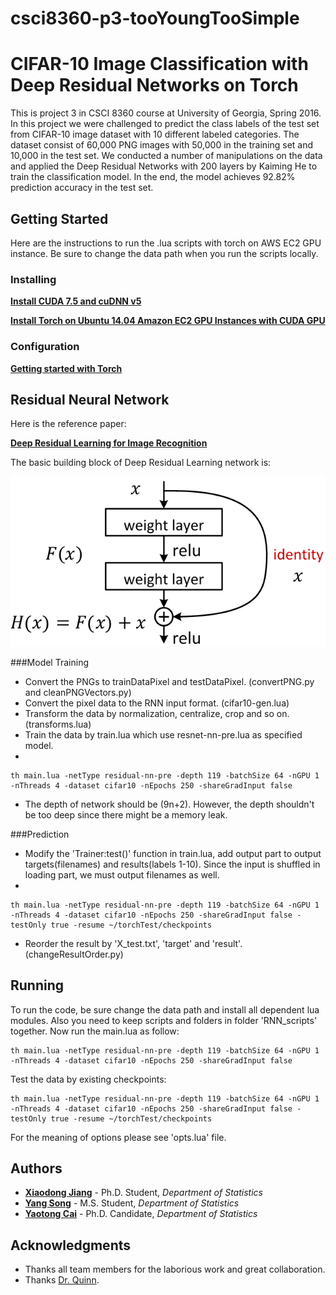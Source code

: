 # csci8360-p3-tooYoungTooSimple

#  CIFAR-10 Image Classification with Deep Residual Networks on Torch

This is project 3 in CSCI 8360 course at University of Georgia, Spring 2016. In this project we were challenged to predict the class labels of the test set from CIFAR-10 image dataset with 10 different labeled categories. The dataset consist of 60,000 PNG images with 50,000 in the training set and 10,000 in the test set. We conducted a number of manipulations on the data and applied the Deep Residual Networks with 200 layers by Kaiming He to train the classification model. In the end, the model achieves 92.82% prediction accuracy in the test set.

## Getting Started

Here are the instructions to run the .lua scripts with torch on AWS EC2 GPU instance. Be sure to change the data path when you run the scripts locally.


### Installing
**[Install CUDA 7.5 and cuDNN v5](https://www.tensorflow.org/versions/r0.11/get_started/os_setup.html#optional-install-cuda-gpus-on-linux)**

**[Install Torch on Ubuntu 14.04 Amazon EC2 GPU Instances with CUDA GPU](https://github.com/brotchie/torch-ubuntu-gpu-ec2-install)**

### Configuration
**[Getting started with Torch](http://torch.ch/docs/getting-started.html)**


## Residual Neural Network
Here is the reference paper:

**[Deep Residual Learning for Image Recognition](https://arxiv.org/pdf/1512.03385v1.pdf)**

The basic building block of Deep Residual Learning network is:

![residualunit](https://github.com/eds-uga/csci8360-p3-tooYoungTooSimple/blob/master/residualunit.png?raw=true)

###Model Training
* Convert the PNGs to trainDataPixel and testDataPixel. (convertPNG.py and cleanPNGVectors.py) 
* Convert the pixel data to the RNN input format. (cifar10-gen.lua)
* Transform the data by normalization, centralize, crop and so on. (transforms.lua)
* Train the data by train.lua which use resnet-nn-pre.lua as specified model.
* 
```
th main.lua -netType residual-nn-pre -depth 119 -batchSize 64 -nGPU 1 -nThreads 4 -dataset cifar10 -nEpochs 250 -shareGradInput false
```
* The depth of network should be (9n+2). However, the depth shouldn't be too deep since there might be a memory leak.

###Prediction

* Modify the 'Trainer:test()' function in train.lua, add output part to output targets(filenames) and results(labels 1-10). Since the input is shuffled in loading part, we must output filenames as well.
* 
```
th main.lua -netType residual-nn-pre -depth 119 -batchSize 64 -nGPU 1 -nThreads 4 -dataset cifar10 -nEpochs 250 -shareGradInput false -testOnly true -resume ~/torchTest/checkpoints
```
* Reorder the result by 'X_test.txt', 'target' and 'result'. (changeResultOrder.py)


## Running
To run the code, be sure change the data path and install all dependent lua modules. Also you need to keep scripts and folders in folder 'RNN_scripts' together. Now run the main.lua as follow:

```
th main.lua -netType residual-nn-pre -depth 119 -batchSize 64 -nGPU 1 -nThreads 4 -dataset cifar10 -nEpochs 250 -shareGradInput false 
```

Test the data by existing checkpoints:

```
th main.lua -netType residual-nn-pre -depth 119 -batchSize 64 -nGPU 1 -nThreads 4 -dataset cifar10 -nEpochs 250 -shareGradInput false -testOnly true -resume ~/torchTest/checkpoints
```

For the meaning of options please see 'opts.lua' file.

## Authors

* **[Xiaodong Jiang](https://www.linkedin.com/in/xiaodongjiang)** - Ph.D. Student, *Department of Statistics*
* **[Yang Song](https://www.linkedin.com/in/yang-song-74298a118/en)** - M.S. Student, *Department of Statistics*
* **[Yaotong Cai](https://www.linkedin.com/in/yaotong-colin-cai-410ab026)** - Ph.D. Candidate, *Department of Statistics*

## Acknowledgments

* Thanks all team members for the laborious work and great collaboration.
* Thanks [Dr. Quinn](http://cobweb.cs.uga.edu/~squinn/).
